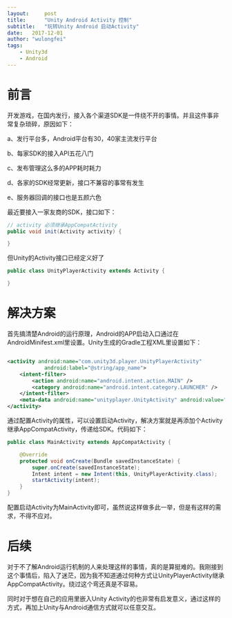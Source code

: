 ```yaml
---
layout:     post
title:      "Unity Android Activity 控制"
subtitle:   "玩转Unity Android 启动Activity" 
date:   2017-12-01
author: "wulongfei"
tags:
    - Unity3d
    - Android
---
```

# 前言
开发游戏，在国内发行，接入各个渠道SDK是一件绕不开的事情。并且这件事非常复杂琐碎，原因如下：

a、发行平台多，Android平台有30，40家主流发行平台

b、每家SDK的接入API五花八门

c、发布管理这么多的APP耗时耗力

d、各家的SDK经常更新，接口不兼容的事常有发生

e、服务器回调的接口也是五颜六色

最近要接入一家友商的SDK，接口如下：
```java
// activity 必须继承AppCompatActivity
public void init(Activity activity) {

}
```
但Unity的Activity接口已经定义好了
```java
public class UnityPlayerActivity extends Activity {

}
```
# 解决方案
首先搞清楚Android的运行原理，Android的APP启动入口通过在AndroidMinifest.xml里设置。Unity生成的Gradle工程XML里设置如下：
```xml

<activity android:name="com.unity3d.player.UnityPlayerActivity"
            android:label="@string/app_name">
    <intent-filter>
        <action android:name="android.intent.action.MAIN" />
        <category android:name="android.intent.category.LAUNCHER" />
    </intent-filter>
    <meta-data android:name="unityplayer.UnityActivity" android:value="true" />
</activity>

```
通过配置Activity的属性，可以设置启动Activity，解决方案就是再添加个Activity继承AppCompatActivity，传递给SDK。代码如下：
```java
public class MainActivity extends AppCompatActivity {

    @Override
    protected void onCreate(Bundle savedInstanceState) {
        super.onCreate(savedInstanceState);
        Intent intent = new Intent(this, UnityPlayerActivity.class);
        startActivity(intent);
    }
}
```
配置启动Activity为MainActivity即可，虽然说这样做多此一举，但是有这样的需求，不得不应对。

# 后续
对于不了解Android运行机制的人来处理这样的事情，真的是算挺难的。我刚接到这个事情后，陷入了迷茫，因为我不知道通过何种方式让UnityPlayerActivity继承AppCompatActivity。绕过这个弯还真是不容易。

同时对于想在自己的应用里嵌入Unity Activity的也非常有启发意义，通过这样的方式，再加上Unity与Android通信方式就可以任意交互。